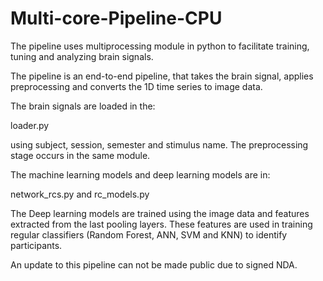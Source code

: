# Multi-core-Pipeline-CPU
The pipeline uses multiprocessing module in python to facilitate training, tuning and analyzing brain signals.

The pipeline is an end-to-end pipeline, that takes the brain signal, applies preprocessing and converts the 1D time series
to image data. 

The brain signals are loaded in the:

  loader.py

using subject, session, semester and stimulus name. The preprocessing stage occurs in the same module.

The machine learning models and deep learning models are in:

  network_rcs.py and rc_models.py




The Deep learning models are trained using the image data and features extracted from the last pooling layers. 
These features are used in training regular classifiers (Random Forest, ANN, SVM and KNN) to identify participants.

An update to this pipeline can not be made public due to signed NDA.
